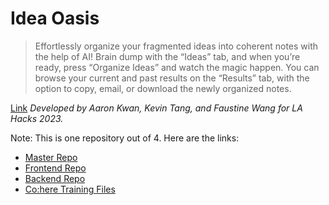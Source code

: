 # Idea Oasis

> Effortlessly organize your fragmented ideas into coherent notes with the help of AI! Brain dump with the “Ideas” tab, and when you’re ready, press “Organize Ideas” and watch the magic happen. You can browse your current and past results on the “Results” tab, with the option to copy, email, or download the newly organized notes.

[Link](https://ideaoasis.tech/)
*Developed by Aaron Kwan, Kevin Tang, and Faustine Wang for LA Hacks 2023.*

Note: This is one repository out of 4. Here are the links:
- [Master Repo](https://github.com/KevinTangProgram/lahacks2023)
- [Frontend Repo](https://github.com/KevinTangProgram/lahacksfrontend)
- [Backend Repo](https://github.com/KevinTangProgram/lahacksbackend)
- [Co:here Training Files](https://github.com/aaronkwan/lahacksMisc)

